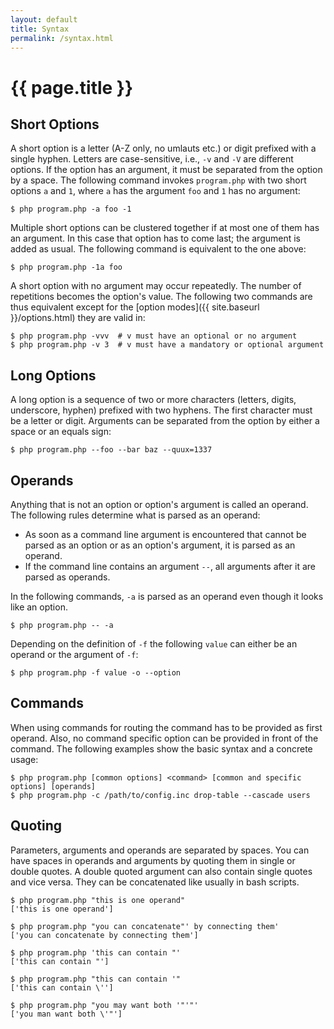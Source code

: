 ```yaml
---
layout: default
title: Syntax
permalink: /syntax.html
---
```

# {{ page.title }}

## Short Options

A short option is a letter (A-Z only, no umlauts etc.) or digit prefixed with a single hyphen.
Letters are case-sensitive, i.e., `-v` and `-V` are different options.
If the option has an argument, it must be separated from the option by a space. The following
command invokes `program.php` with two short options `a` and `1`, where
`a` has the argument `foo` and `1` has no argument:

```console
$ php program.php -a foo -1
```

Multiple short options can be clustered together if at most one of them has an argument.
In this case that option has to come last; the argument is added as usual. The following command
is equivalent to the one above:

```console
$ php program.php -1a foo
```

A short option with no argument may occur repeatedly. The number of repetitions becomes the
option's value. The following two commands are thus equivalent except for the
[option modes]({{ site.baseurl }}/options.html) they are valid in:

```console
$ php program.php -vvv  # v must have an optional or no argument
$ php program.php -v 3  # v must have a mandatory or optional argument
```

## Long Options

A long option is a sequence of two or more characters (letters, digits, underscore, hyphen)
prefixed with two hyphens. The first character must be a letter or digit. Arguments can be
separated from the option by either a space or an equals sign:

```console
$ php program.php --foo --bar baz --quux=1337
```

## Operands

Anything that is not an option or option's argument is called an operand. The following rules
determine what is parsed as an operand:

 - As soon as a command line argument is encountered that cannot be parsed as an option or
    as an option's argument, it is parsed as an operand.
 - If the command line contains an argument `--`, all arguments after it are parsed as operands.

In the following commands, `-a` is parsed as an operand even though it looks like an option.

```console
$ php program.php -- -a
```

Depending on the definition of `-f` the following `value` can either be an operand or the argument of `-f`:

```console
$ php program.php -f value -o --option
```

## Commands

When using commands for routing the command has to be provided as first operand. Also, no command specific option can
be provided in front of the command. The following examples show the basic syntax and a concrete usage:

```console
$ php program.php [common options] <command> [common and specific options] [operands]
$ php program.php -c /path/to/config.inc drop-table --cascade users
```

## Quoting

Parameters, arguments and operands are separated by spaces. You can have spaces in operands and arguments
by quoting them in single or double quotes. A double quoted argument can also contain single quotes and
vice versa. They can be concatenated like usually in bash scripts.

```console
$ php program.php "this is one operand"
['this is one operand']

$ php program.php "you can concatenate"' by connecting them'
['you can concatenate by connecting them']

$ php program.php 'this can contain "'
['this can contain "']

$ php program.php "this can contain '"
['this can contain \'']

$ php program.php "you may want both '"'"'
['you man want both \'"']
```
